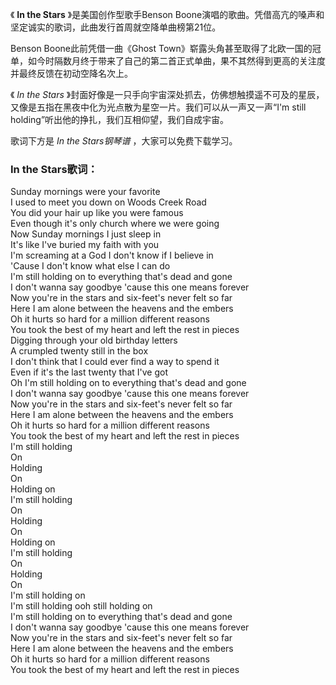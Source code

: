 

《 **In the Stars** 》是美国创作型歌手Benson
Boone演唱的歌曲。凭借高亢的嗓声和坚定诚实的歌词，此曲发行首周就空降单曲榜第21位。

Benson Boone此前凭借一曲《Ghost
Town》崭露头角甚至取得了北欧一国的冠单，如今时隔数月终于带来了自己的第二首正式单曲，果不其然得到更高的关注度并最终反馈在初动空降名次上。

《 _In the Stars_
》封面好像是一只手向宇宙深处抓去，仿佛想触摸遥不可及的星辰，又像是五指在黑夜中化为光点散为星空一片。我们可以从一声又一声“I'm still
holding”听出他的挣扎，我们互相仰望，我们自成宇宙。

歌词下方是 _In the Stars钢琴谱_ ，大家可以免费下载学习。

### In the Stars歌词：

Sunday mornings were your favorite  
I used to meet you down on Woods Creek Road  
You did your hair up like you were famous  
Even though it's only church where we were going  
Now Sunday mornings I just sleep in  
It's like I've buried my faith with you  
I'm screaming at a God I don't know if I believe in  
'Cause I don't know what else I can do  
I'm still holding on to everything that's dead and gone  
I don't wanna say goodbye 'cause this one means forever  
Now you're in the stars and six-feet's never felt so far  
Here I am alone between the heavens and the embers  
Oh it hurts so hard for a million different reasons  
You took the best of my heart and left the rest in pieces  
Digging through your old birthday letters  
A crumpled twenty still in the box  
I don't think that I could ever find a way to spend it  
Even if it's the last twenty that I've got  
Oh I'm still holding on to everything that's dead and gone  
I don't wanna say goodbye 'cause this one means forever  
Now you're in the stars and six-feet's never felt so far  
Here I am alone between the heavens and the embers  
Oh it hurts so hard for a million different reasons  
You took the best of my heart and left the rest in pieces  
I'm still holding  
On  
Holding  
On  
Holding on  
I'm still holding  
On  
Holding  
On  
Holding on  
I'm still holding  
On  
Holding  
On  
I'm still holding on  
I'm still holding ooh still holding on  
I'm still holding on to everything that's dead and gone  
I don't wanna say goodbye 'cause this one means forever  
Now you're in the stars and six-feet's never felt so far  
Here I am alone between the heavens and the embers  
Oh it hurts so hard for a million different reasons  
You took the best of my heart and left the rest in pieces

